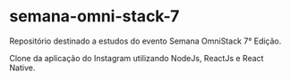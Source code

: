 # semana-omni-stack-7
Repositório destinado a estudos do evento Semana OmniStack 7° Edição.

Clone da aplicação do Instagram utilizando NodeJs, ReactJs e React Native.
